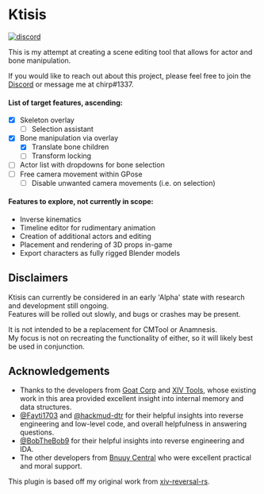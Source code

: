 # Ktisis
[![discord](https://img.shields.io/discord/975894364020686878)](https://discord.gg/kUG3W8B8Ny)

This is my attempt at creating a scene editing tool that allows for actor and bone manipulation.

If you would like to reach out about this project, please feel free to join the [Discord](https://discord.gg/kUG3W8B8Ny) or message me at chirp#1337.

#### List of target features, ascending:
- [x] Skeleton overlay
	- [ ] Selection assistant
- [x] Bone manipulation via overlay
	- [x] Translate bone children
	- [ ] Transform locking
- [ ] Actor list with dropdowns for bone selection
- [ ] Free camera movement within GPose
	- [ ] Disable unwanted camera movements (i.e. on selection)

#### Features to explore, not currently in scope:
- Inverse kinematics
- Timeline editor for rudimentary animation
- Creation of additional actors and editing
- Placement and rendering of 3D props in-game
- Export characters as fully rigged Blender models

## Disclaimers

Ktisis can currently be considered in an early 'Alpha' state with research and development still ongoing.
<br/>
Features will be rolled out slowly, and bugs or crashes may be present.

It is not intended to be a replacement for CMTool or Anamnesis.
<br/>
My focus is not on recreating the functionality of either, so it will likely best be used in conjunction.

## Acknowledgements

- Thanks to the developers from [Goat Corp](https://github.com/goatcorp) and [XIV Tools](https://github.com/XIV-Tools), whose existing work in this area provided excellent insight into internal memory and data structures.
- [@Fayti1703](https://github.com/Fayti1703) and [@hackmud-dtr](https://github.com/hackmud-dtr) for their helpful insights into reverse engineering and low-level code, and overall helpfulness in answering questions.
- [@BobTheBob9](https://github.com/BobTheBob9) for their helpful insights into reverse engineering and IDA.
- The other developers from [Bnuuy Central](https://github.com/Bnuuy-Central) who were excellent practical and moral support.

This plugin is based off my original work from [xiv-reversal-rs](https://github.com/ktisis-tools/xiv-reversal-rs).